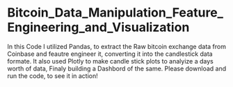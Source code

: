 # Bitcoin_Data_Manipulation_Feature_Engineering_and_Visualization
In this Code I utilized Pandas, to extract the Raw bitcoin exchange data from Coinbase and feautre engineer it, converting it into the candlestick data formate.
It also used Plotly to make candle stick plots to analyize a days worth of data, Finaly building a Dashbord of the same. Please download and run the code, to see it in action!
